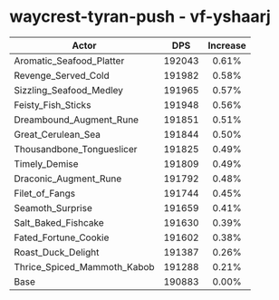 # waycrest-tyran-push - vf-yshaarj
| Actor | DPS | Increase |
|---|:---:|:---:|
|Aromatic_Seafood_Platter|192043|0.61%|
|Revenge_Served_Cold|191982|0.58%|
|Sizzling_Seafood_Medley|191965|0.57%|
|Feisty_Fish_Sticks|191948|0.56%|
|Dreambound_Augment_Rune|191851|0.51%|
|Great_Cerulean_Sea|191844|0.50%|
|Thousandbone_Tongueslicer|191825|0.49%|
|Timely_Demise|191809|0.49%|
|Draconic_Augment_Rune|191792|0.48%|
|Filet_of_Fangs|191744|0.45%|
|Seamoth_Surprise|191659|0.41%|
|Salt_Baked_Fishcake|191630|0.39%|
|Fated_Fortune_Cookie|191602|0.38%|
|Roast_Duck_Delight|191387|0.26%|
|Thrice_Spiced_Mammoth_Kabob|191288|0.21%|
|Base|190883|0.00%|
